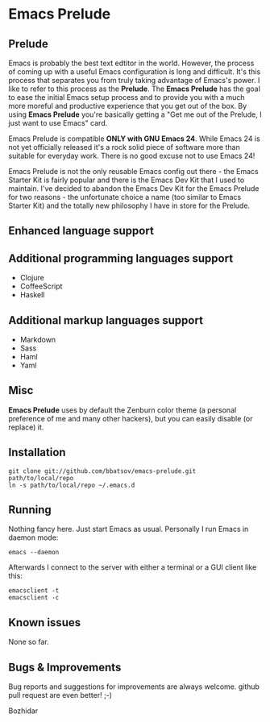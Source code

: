 # Emacs Prelude

## Prelude

Emacs is probably the best text edtitor in the world. However, the
process of coming up with a useful Emacs configuration is long and
difficult. It's this process that separates you from truly taking
advantage of Emacs's power. I like to refer to this process as the
**Prelude**. The **Emacs Prelude** has the goal to ease the initial
Emacs setup process and to provide you with a much more moreful and
productive experience that you get out of the box. By using **Emacs
Prelude** you're basically getting a "Get me out of the Prelude, I
just want to use Emacs" card.

Emacs Prelude is compatible **ONLY with GNU Emacs 24**. While Emacs 24
is not yet officially released it's a rock solid piece of software
more than suitable for everyday work. There is no good excuse not to
use Emacs 24!

Emacs Prelude is not the only reusable Emacs config out there - the
Emacs Starter Kit is fairly popular and there is the Emacs Dev Kit
that I used to maintain. I've decided to abandon the Emacs Dev Kit for
the Emacs Prelude for two reasons - the unfortunate choice a name (too
similar to Emacs Starter Kit) and the totally new philosophy I have in
store for the Prelude.

## Enhanced language support

## Additional programming languages support

* Clojure
* CoffeeScript
* Haskell

## Additional markup languages support

* Markdown
* Sass
* Haml
* Yaml

## Misc

**Emacs Prelude** uses by default the Zenburn color theme (a personal
preference of me and many other hackers), but you can easily disable
(or replace) it.

## Installation

    git clone git://github.com/bbatsov/emacs-prelude.git path/to/local/repo
    ln -s path/to/local/repo ~/.emacs.d

## Running

Nothing fancy here. Just start Emacs as usual. Personally I run Emacs
in daemon mode:

`emacs --daemon`

Afterwards I connect to the server with either a terminal or a GUI
client like this:

    emacsclient -t
    emacsclient -c

## Known issues

None so far.

## Bugs & Improvements
Bug reports and suggestions for improvements are always welcome. github pull request are even better! ;-)

Bozhidar

